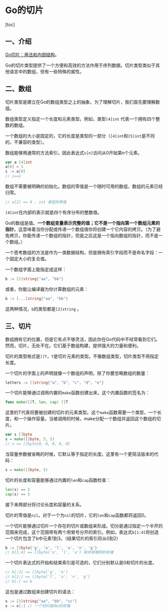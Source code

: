 # Go的切片

[toc]

## 一、介绍

[Go切片：用法和内部结构](https://go.dev/blog/slices-intro)。

Go的切片类型提供了一个方便和高效的方法作用于序列数据。切片类型类似于其他语言中的数组，但有一些特殊的属性。

## 二、数组

切片类型是建立在Go的数组类型之上的抽象，为了理解切片，我们首先要理解数组。

数组类型定义指定一个长度和元素类型。例如，类型`[4]int` 代表一个拥有四个整数的数组。

一个数组的大小是固定的，它的长度是类型的一部分（`[4]int`和`[5]int`是不同的，不兼容的类型）。

数组能够用通常的方法索引，因此表达式`s[n]`访问从0开始第n个元素。

```go
var a [4]int
a[0] = 1
i := a[0]
// i==1
```

数组不需要被明确的初始化。数组的零值是一个随时可用的数组，数组的元素已经归零。

```go
// a[2] == 0 , int 类型的零值
```

`[4]int`在内部的表示就是四个有序分布的整数值。

Go的数组是值。**一个数组变量表示完整的值；它不是一个指向第一个数组元素的指针**。这意味着当你分配或传递一个数组值你将创建一个它内容的拷贝。（为了避免拷贝，你能传递一个数组的指针，但是之后这是一个指向数组的指针，而不是一个数组。）

一个思考数组的方法是作为一类数据结构，但是拥有索引字段而不是命名字段：一个固定大小的复合值。

一个数组字面上能指定成这样：

```go
b := [2]string{"aa", "bb"}
```

或者，你能让编译器为你计算数组的元素：

```go
b := [...]string{"aa", "bb"}
```

这两种情况，`b`的类型都是`[2]string` 。

## 三、切片

数组拥有它的位置，但是它有点不够灵活，因此你在Go代码中不经常看到它们。然而，切片，无处不在。它们基于数组构建，提供强大的力量和便利。

切片的类型格式是`[]T`，`T`是切片元素的类型。不像数组类型，切片类型不用指定长度。

一个切片的字面上的声明就像一个数组的声明，除了你要忽略数组的数量：

```go
letters := []string{"a", "b", "c", "d", "e"}
```

一个切片能够通过调用内置的`make`函数创建出来，这个内置函数的签名为：

```go
func make([]T, len, cap) []T
```

这里的T代表将要被创建的切片的元素类型。这个`make`函数需要一个类型，一个长度，和一个操作容量。当被调用的时候，make分配一个数组并返回这个数组的切片。

```go
var s []byte
s = make([]byte, 5, 5)
// s == []byte{0, 0, 0, 0, 0}
```

当容量参数被省略的时候，它默认等于指定的长度。这里有一个更简洁版本的代码：

```go
s = make([]byte, 5)
```

切片的长度和容量能够通过内置的`len`和`cap`函数检查：

```go
len(s) == 5
cap(s) == 5
```

接下来两部分将讨论长度和容量的关系。

切片的零值是`nil`。对于一个为`nil`的切片，它的`len`和`cap`函数都将返回0。

一个切片能够通过切片一个存在的切片或数组来形成。切分是通过指定一个半开的范围来完成，这个范围带有两个用冒号分开的索引。例如，表达式`b[1:4]`将创造一个切片包含了b中元素1到3。（结果切片的索引将从0到2）

```go
b := []byte{'g', 'o', 'l', 'a', 'n', 'g'}
// b[1:4] == []byte['o', 'l', 'a'] 和共享相同的存储
```

一个切片表达式的开始和结束索引是可选的，它们分别默认是0和切片的长度。

```go
// b[:2] == []byte['g', 'o']
// b[2:] == []byte['l', 'a', 'n', 'g']
// b[:] == b
```

这也是通过数组来创建切片的语法：

```go
x := [3]string{"aa", "bb", "cc"}
s := x[:] // 一个切片指向x的存储
```





